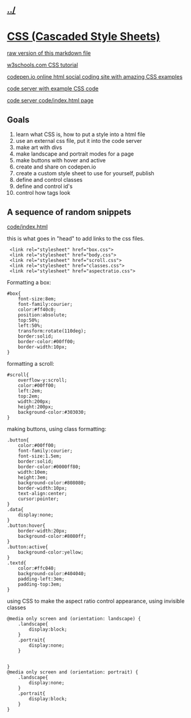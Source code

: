 ## [../](../)

#  [CSS (Cascaded Style Sheets)](https://github.com/LafeLabs/pi/blob/main/learncss/README.md)

[raw version of this markdown file](https://raw.githubusercontent.com/LafeLabs/pi/main/learncss/README.md)

[w3schools.com CSS tutorial](https://www.w3schools.com/w3css/)

[codepen.io online html social coding site with amazing CSS examples](https://codepen.io/)

[code server with example CSS code](codeserver/)

[code server code/index.html page](codeserver/code/)


## Goals

1. learn what CSS is, how to put a style into a html file
2. use an external css file, put it into the code server
3. make art with divs
4. make landscape and portrait modes for a page
5. make buttons with hover and active
6. create and share on codepen.io
7. create a custom style sheet to use for yourself, publish
9. define and control classes
10. define and control id's
12. control how tags look

## A sequence of random snippets

[code/index.html](code/index.html)

this is what goes in "head" to add links to the css files.
```
 <link rel="stylesheet" href="box.css"> 
 <link rel="stylesheet" href="body.css"> 
 <link rel="stylesheet" href="scroll.css"> 
 <link rel="stylesheet" href="classes.css"> 
 <link rel="stylesheet" href="aspectratio.css">
```

Formatting a box:

```
#box{
    font-size:8em;
    font-family:courier;
    color:#ff40c0;
    position:absolute;
    top:50%;
    left:50%;
    transform:rotate(110deg);
    border:solid;
    border-color:#00ff00;
    border-width:10px;
}
```

formatting a scroll:

```
#scroll{
    overflow-y:scroll;
    color:#00ff00;
    left:2em;
    top:2em;
    width:200px;
    height:200px;
    background-color:#303030;
}
```

making buttons, using class formatting:

```
.button{
    color:#00ff00;
    font-family:courier;
    font-size:1.5em;
    border:solid;
    border-color:#0000ff80;
    width:10em;
    height:3em;
    background-color:#808080;
    border-width:10px;
    text-align:center;
    cursor:pointer;
}
.data{
    display:none;
}
.button:hover{
    border-width:20px;
    background-color:#8080ff;
}
.button:active{
    background-color:yellow;
}
.textd{
    color:#ffc040;
    background-color:#404040;
    padding-left:3em;
    padding-top:3em;
}
```

using CSS to make the aspect ratio control appearance, using invisible classes

```
@media only screen and (orientation: landscape) {
    .landscape{
        display:block;
    }
    .portrait{
        display:none;
    }

    
}
@media only screen and (orientation: portrait) {
    .landscape{
        display:none;
    }
    .portrait{
        display:block;
    }
}
```